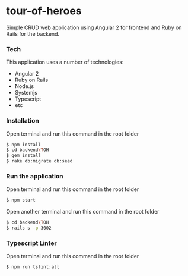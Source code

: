 # tour-of-heroes
Simple CRUD web application using Angular 2 for frontend and Ruby on Rails for the backend.

### Tech
This application uses a number of technologies:
* Angular 2
* Ruby on Rails
* Node.js
* Systemjs
* Typescript
* etc

### Installation
Open terminal and run this command in the root folder
```sh
$ npm install
$ cd backend\TOH
$ gem install
$ rake db:migrate db:seed
```
### Run the application
Open terminal and run this command in the root folder
```sh
$ npm start
```
Open another terminal and run this command in the root folder
```sh
$ cd backend\TOH
$ rails s -p 3002
```

### Typescript Linter
Open terminal and run this command in the root folder
```sh
$ npm run tslint:all
```
